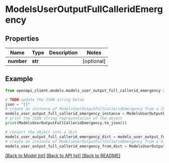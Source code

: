 # ModelsUserOutputFullCalleridEmergency


## Properties

Name | Type | Description | Notes
------------ | ------------- | ------------- | -------------
**number** | **str** |  | [optional] 

## Example

```python
from openapi_client.models.models_user_output_full_callerid_emergency import ModelsUserOutputFullCalleridEmergency

# TODO update the JSON string below
json = "{}"
# create an instance of ModelsUserOutputFullCalleridEmergency from a JSON string
models_user_output_full_callerid_emergency_instance = ModelsUserOutputFullCalleridEmergency.from_json(json)
# print the JSON string representation of the object
print(ModelsUserOutputFullCalleridEmergency.to_json())

# convert the object into a dict
models_user_output_full_callerid_emergency_dict = models_user_output_full_callerid_emergency_instance.to_dict()
# create an instance of ModelsUserOutputFullCalleridEmergency from a dict
models_user_output_full_callerid_emergency_from_dict = ModelsUserOutputFullCalleridEmergency.from_dict(models_user_output_full_callerid_emergency_dict)
```
[[Back to Model list]](../README.md#documentation-for-models) [[Back to API list]](../README.md#documentation-for-api-endpoints) [[Back to README]](../README.md)


